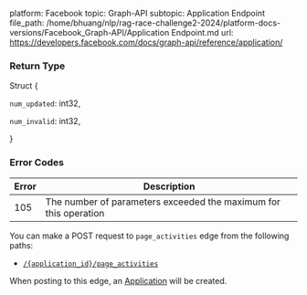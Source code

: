 platform: Facebook
topic: Graph-API
subtopic: Application Endpoint
file_path: /home/bhuang/nlp/rag-race-challenge2-2024/platform-docs-versions/Facebook_Graph-API/Application Endpoint.md
url: https://developers.facebook.com/docs/graph-api/reference/application/

### Return Type

Struct {

`num_updated`: int32,

`num_invalid`: int32,

}

### Error Codes

| Error | Description |
| --- | --- |
| 105 | The number of parameters exceeded the maximum for this operation |

You can make a POST request to `page_activities` edge from the following paths:

* [`/{application_id}/page_activities`](https://developers.facebook.com/docs/graph-api/reference/application/page_activities/)

When posting to this edge, an [Application](https://developers.facebook.com/docs/graph-api/reference/application/) will be created.